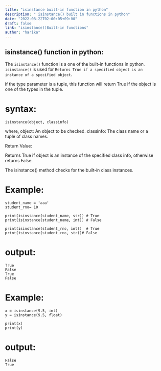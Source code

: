 ```yaml
---
title: "isinstance built-in function in python"
description: " isinstance() built in functions in python"
date: "2022-08-22T02:00:05+09:00"
draft: false
link: "isinstance()Built-in functions"
author: "harika"
---
```


## isinstance() function in python:
The `isinstance()` function is a one of the built-in functions in python.
`isinstance()` is used for `Returns True if a specified object is an instance of a specified object`.

if the type parameter is a tuple, this function will return True if the object is one of the types in the tuple.

# syntax:
```
isinstance(object, classinfo)

```
where,
object: An object to be checked.
classinfo: The class name or a tuple of class names.

Return Value:

Returns True if object is an instance of the specified class info, otherwise returns False.

The isinstance() method checks for the built-in class instances.

# Example:
```
student_name = 'aaa'
student_rno= 10

print(isinstance(student_name, str)) # True
print(isinstance(student_name, int)) # False

print(isinstance(student_rno, int))  # True
print(isinstance(student_rno, str))# False

```
# output:
```
True
False
True
False
```
# Example:
```
x = isinstance(9.5, int)
y = isinstance(9.5, float)

print(x)
print(y)
```
# output:
```
False
True
```